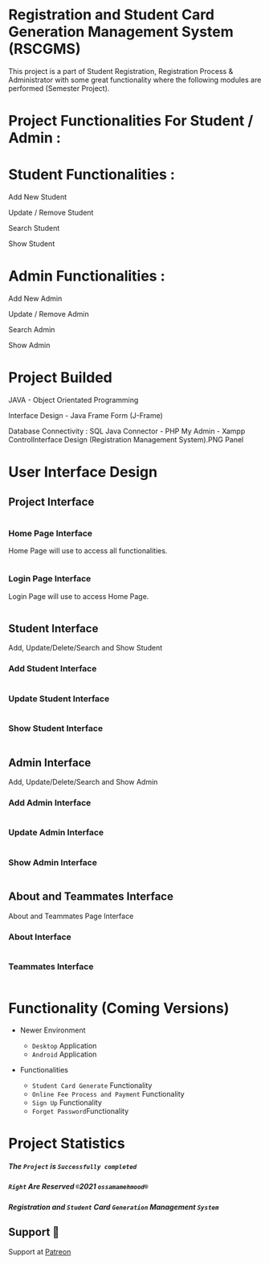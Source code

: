 # Registration and Student Card Generation Management System (RSCGMS)

This project is a part of Student Registration, Registration Process & Administrator with some great functionality where the following modules are performed (Semester Project). 

# Project Functionalities For Student / Admin :

# Student Functionalities :

Add New Student

Update / Remove Student

Search Student

Show Student


# Admin Functionalities :

Add New Admin

Update / Remove Admin

Search Admin

Show Admin


# Project Builded

JAVA - Object Orientated Programming

Interface Design - Java Frame Form (J-Frame)

Database Connectivity : SQL Java Connector - PHP My Admin - Xampp ControlInterface Design (Registration Management System).PNG Panel


# User Interface Design

## Project Interface
<p align="left">
  <img alt="" style="{max-height: 20px}" src="./Project Finalized (Interface Design)/Interface Design (Registration Management System).PNG">
</p>

### Home Page Interface
Home Page will use to access all functionalities.
<p align="left">
  <img alt="" style="{max-height: 20px}" src="./Project Finalized (Interface Design)/Welcome to Home Page.PNG">
</p>

### Login Page Interface
Login Page will use to access Home Page.
<p align="left">
  <img alt="" style="{max-height: 20px}" src="./Project Finalized (Interface Design)/Sign In.PNG">
</p>




## Student Interface
Add, Update/Delete/Search and Show Student

### Add Student Interface
<p align="left">
  <img alt="" style="{max-height: 20px}" src="./Project Finalized (Interface Design)/Add Student.PNG">
</p>

### Update Student Interface
<p align="left">
  <img alt="" style="{max-height: 20px}" src="./Project Finalized (Interface Design)/Update Student.PNG">
</p>

### Show Student Interface
<p align="left">
  <img alt="" style="{max-height: 20px}" src="./Project Finalized (Interface Design)/Show Student.PNG">
</p>




## Admin Interface
Add, Update/Delete/Search and Show Admin

### Add Admin Interface
<p align="left">
  <img alt="" style="{max-height: 20px}" src="./Project Finalized (Interface Design)/Add Admin.PNG">
</p>

### Update Admin Interface
<p align="left">
  <img alt="" style="{max-height: 20px}" src="./Project Finalized (Interface Design)/Update Admin.PNG">
</p>

### Show Admin Interface
<p align="left">
  <img alt="" style="{max-height: 20px}" src="./Project Finalized (Interface Design)/Show Admin.PNG">
</p>




## About and Teammates Interface
About and Teammates Page Interface

### About Interface
<p align="left">
  <img alt="" style="{max-height: 20px}" src="./Project Finalized (Interface Design)/About.PNG">
</p>

### Teammates Interface
<p align="left">
  <img alt="" style="{max-height: 20px}" src="./Project Finalized (Interface Design)/Teammates.PNG">
</p>




# Functionality (Coming Versions)

- Newer Environment 
  - `Desktop` Application
  - `Android` Application

- Functionalities
  - `Student Card Generate` Functionality
  - `Online Fee Process and Payment` Functionality
  - `Sign Up` Functionality
  - `Forget Password`Functionality




# Project Statistics

##### The `Project` is `Successfully completed` 

##### `Right` Are Reserved `©`2021 `ossamamehmood®` 

##### Registration and `Student` Card `Generation` Management `System`




## Support 💓

Support at <a href="https://www.patreon.com/ossamamehmood" target="_blank">Patreon</a>

